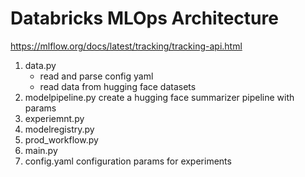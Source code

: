# Databricks MLOps Architecture

https://mlflow.org/docs/latest/tracking/tracking-api.html

1. data.py <br>
    - read and parse config yaml<br>
    - read data from hugging face datasets <br>
2. modelpipeline.py
    create a hugging face summarizer pipeline with params
3. experiemnt.py
4. modelregistry.py
5. prod_workflow.py
6. main.py
7. config.yaml
    configuration params for experiments

